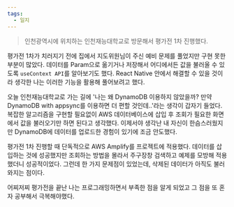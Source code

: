 ```yaml
---
tags:
  - 일지
---
```

> 인천광역시에 위치하는 인천재능대학교로 방문해서 평가전 1차 진행했다.

평가전 1차가 치러지기 전에 집에서 지도위원님이 주신 예비 문제를 풀었지만 구현 못한 부분이 많았다. 데이터를 Param으로 옮기거나 저장해서 어디에서든 값을 불러올 수 있도록 `useContext API`를 알아보기도 했다. React Native 안에서 해결할 수 있을 것이라 생각한 나는 이러한 기능을 활용해 풀어보려고 했다.

오늘 인천재능대학교로 가는 길에 '나는 왜 DynamoDB 이용하지 않았을까? 만약 DynamoDB with appsync를 이용하면 더 편할 것인데..'라는 생각이 갑자기 들었다. 복잡한 알고리즘을 구현할 필요없이 AWS 데이터베이스에 삽입 후 조회가 필요한 화면에서 값을 불러오기만 하면 된다고 생각했다.
이제서야 생각난 내 자신이 한슴스러웠지만 DynamoDB에 데이터를 업로드한 경험이 있기에 조금 안도했다.

평가전 1차 진행할 때 단독적으로 AWS Amplify를 프로젝트에 적용했다. 데이터를 삽입하는 것에 성공했지만 조회하는 방법을 몰라서 주구장창 검색하고 예제를 모방해 적용했더니 성공적이었다. 그런데 한 가지 문제점이 있었는데, 삭제된 데이터가 아직도 불러와지는 점이다.

어찌저찌 평가전을 끝난 나는 프로그래밍하면서 부족한 점을 알게 되었고 그 점을 또 혼자 공부해서 극복해야했다.